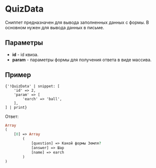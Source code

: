# QuizData

Сниппет предназначен для вывода заполненных данных с формы.
В основном нужен для вывода данных в письме.

## Параметры

* **id** - id квиза.
* **param** - параметры формы для получения ответа в виде массива.

## Пример

```fenom
{'!QuizData' | snippet: [
    'id' => 2,
    'param' => [
        'earch' => 'ball',
    ],
] | print}
```

Ответ:

```php
Array
(
    [0] => Array
        (
            [question] => Какой формы Земля?
            [answer] => Шар
            [name] => earch
        )
)
```
